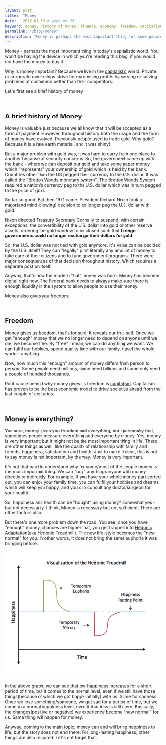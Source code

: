 ```yaml
---
layout: post
title:  "Money"
date:   2022-01-30 # yyyy-mm-dd
keyword: money, history of money, finance, economy, freedom, capitalism, independence  
permalink: "/blog/money"
description: "Money is perhaps the most important thing for some people in today's capitalistic world. Let's explore a brief history of money, freedom it brings and why it should not be the number 1 priority of one's life."
---
```


Money - perhaps the most important thing in today's capitalistic world. You won't be having the device in which you're reading this blog, if you would not have the money to buy it.

Why is money important? Because we live in the <a href="https://prashantkikani.com/blog/capitalism" target="_blank">capitalistic</a> world. Private or corporate ownerships strive for maximising profits by serving or solving problems of customers better than their competitors.   

Let's first see a brief history of money.

<br/>

## A brief history of Money

Money is valuable just because we all know that it will be accepted as a form of payment. However, throughout history both the usage and the form of money have evolved. Previously people used to trade gold. Why gold? Because it is a rare earth material, and it was shiny!

But a major problem with gold was, it was hard to carry from one place to another because of security concerns. So, the government came up with the bank - where we can deposit our gold and take some paper money which "represents" your ownership of gold which is held by the bank. Countries other than the US pegged their currency to the U.S. dollar. It was called the "Bretton Woods monetary system". The Bretton Woods System required a nation's currency peg to the U.S. dollar which was in turn pegged to the price of gold.

So far so good. But then 1971 came. President Richard Nixon took a major(and mind-blowing) decision to no longer peg the U.S. dollar with gold.

Nixon directed Treasury Secretary Connally to suspend, with certain exceptions, the convertibility of the U.S. dollar into gold or other reserve assets, ordering the gold window to be closed such that <b>foreign governments could no longer exchange their dollars for gold</b>.

So, the U.S. dollar was not tied with gold anymore. It's value can be decided by the U.S. itself! They can "legally" print literally any amount of money to take care of their citizens and to fund government programs. There were major consequences of that decision throughout history. Which requires a separate post on itself. 

Anyway, that's how the modern "fiat" money was born. Money has become digital right now. The Federal bank needs to always make sure there is enough liquidity in the system to allow people to use their money.  

Money also gives you freedom.

<br/>

## Freedom

Money gives us <a href="https://prashantkikani.com/blog/freedom" target="_blank">freedom</a>, that's for sure. It reveals our true self. Once we get "enough" money that we no longer need to depend on anyone until we die, we become free. By "free" I mean, we can do anything we want. We can fulfil our hobbies, spend quality time with our family, travel the whole world - anything.      

Now, how much this "enough" amount of money differs from person to person. Some people need millions, some need billions and some only need a couple of hundred thousands.

Root cause behind why money gives us freedom is <a href="https://prashantkikani.com/blog/capitalism" target="_blank">capitalism</a>. Capitalism has proven to be the best economic model to drive societies ahead from the last couple of centuries.   

<br/>

## Money is everything?

Yes sure, money gives you freedom and everything, but I personally feel, sometimes people measure everything and everyone by money. Yes, money is very important; but it might not be the most important thing in life. There are other things as well, like the quality of relationship with family and friends, happiness, satisfaction and health! Just to make it clear, this is not to say money is not important, by the way. Money is very important.

It's not that hard to understand why for some/most of the people money is the most important thing. We can "buy" anything/anyone with money directly or indirectly. For example, if you have your whole money part sorted out, you can enjoy your family time, you can fulfil your hobbies and dreams which will keep you happy, and you can consult any doctor/surgeon for your health.

So, happiness and health can be "bought" using money? Somewhat yes - but not necessarily. I think, Money is necessary but not sufficient. There are other factors also.

But there's one more problem down the road. You see, once you have "enough" money, chances are higher that, you get trapped into <a href="https://en.wikipedia.org/wiki/Hedonic_treadmill" target="_blank">Hedonic Adaptation</a>(aka Hedonic Treadmill). The new life-style becomes the "new normal" for you. In other words, it does not bring the same euphoria it was bringing before. 

<center><img src="../assets/hedonic_adaptation.png"/></center>
<br/>

In the above graph, we can see that our happiness increases for a short period of time, but it comes to the normal level, even if we still have those things(because of which we got happy initially) with us. Same for sadness. Once we lose something/someone, we get sad for a period of time, but we come to a normal happiness level, even if that loss is still there. Basically, the changes(positive or negative) we experience become "new normal" for us. Same thing will happen for money.

Anyway, coming to the main topic, money can and will bring happiness to life; but the story does not end there. For long-lasting happiness, other things are also required. Let's not forget that.
















